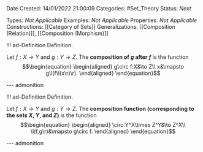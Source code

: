<br />
<br />

Date Created: 14/01/2022 21:00:09
Categories: #Set_Theory 
Status: _Next_

Types: _Not Applicable_
Examples: _Not Applicable_ 
Properties: _Not Applicable_
Constructions: [[Category of Sets]]
Generalizations: [[Composition (Relation)]], [[Composition (Morphism)]]

!!! ad-Definition Definition.

Let $f:X\to Y$ and $g:Y\to Z$. The **composition of $g$ after $f$** is the function
$$\begin{equation}
    \begin{aligned}
        g\circ f:X&\to Z\\
        x&\mapsto g\l(f\l(x\r)\r).
    \end{aligned}
\end{equation}$$

--- admonition

!!! ad-Definition Definition.

Let $f:X\to Y$ and $g:Y\to Z$. The **composition function (corresponding to the sets $X$, $Y$, and $Z$)** is the function
$$\begin{equation}
    \begin{aligned}
        \circ:Y^X\times Z^Y&\to Z^X\\
        \l(f,g\r)&\mapsto g\circ f.
    \end{aligned}
\end{equation}$$

--- admonition
